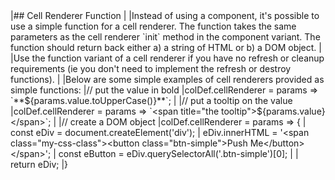 <framework-specific-section frameworks="javascript">
|## Cell Renderer Function
|
|Instead of using a component, it's possible to use a simple function for a cell renderer. The function takes the same parameters as the cell renderer `init` method in the component variant. The function should return back  either a) a string of HTML or b) a DOM object.
|
|Use the function variant of a cell renderer if you have no refresh or cleanup requirements (ie you don't need to implement the refresh or destroy functions).
|
|Below are some simple examples of cell renderers provided as simple functions:
</framework-specific-section>

<framework-specific-section frameworks="javascript">
<snippet transform={false}>
|// put the value in bold
|colDef.cellRenderer = params => `**${params.value.toUpperCase()}**`;
|
|// put a tooltip on the value
|colDef.cellRenderer = params => `&lt;span title="the tooltip">${params.value}&lt;/span>`;
|
|// create a DOM object
|colDef.cellRenderer = params => {
|    const eDiv = document.createElement('div');
|    eDiv.innerHTML = '&lt;span class="my-css-class">&lt;button class="btn-simple">Push Me&lt;/button>&lt;/span>';
|    const eButton = eDiv.querySelectorAll('.btn-simple')[0];
|
|    return eDiv;
|}
</snippet>
</framework-specific-section>